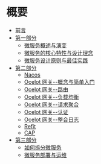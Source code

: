 # 概要
* [前言](/1.%20【.NET%208%20实战--孢子记账--从单体到微服务--转向微服务】--前言.md)
* [第一部分](/第一部分/)
    - [微服务概述与演变](/第一部分/2.%20【.NET%208%20实战--孢子记账--从单体到微服务--转向微服务】--什么是微服务--微服务概述与演变.md)
    - [微服务的核心特性与设计理念](/第一部分/3.%20【.NET%208%20实战--孢子记账--从单体到微服务--转向微服务】--什么是微服务--微服务的核心特性与设计理念.md)
    - [微服务设计原则与最佳实践](/第一部分/4.%20【.NET%208%20实战--孢子记账--从单体到微服务--转向微服务】--什么是微服务--微服务设计原则与最佳实践.md)
* [第二部分]()
    - [Nacos](/第二部分/5.%20【.NET%208%20实战--孢子记账--从单体到微服务--转向微服务】--微服务基础工具与技术--Nacos.md)
    - [Ocelot 网关--概念与简单入门](/第二部分/6.%20【.NET%208%20实战--孢子记账--从单体到微服务--转向微服务】--微服务基础工具与技术--Ocelot%20网关--概念与简单入门.md)
    - [Ocelot 网关--路由](/第二部分/7.%20【.NET%208%20实战--孢子记账--从单体到微服务--转向微服务】--微服务基础工具与技术--Ocelot%20网关--路由.md)
    - [Ocelot 网关--负载均衡](/第二部分/8.%20【.NET%208%20实战--孢子记账--从单体到微服务--转向微服务】--微服务基础工具与技术--Ocelot%20网关--负载均衡.md)
    - [Ocelot 网关--请求聚合](/第二部分/9.%20【.NET%208%20实战--孢子记账--从单体到微服务--转向微服务】--微服务基础工具与技术--Ocelot%20网关--请求聚合.md)
    - [Ocelot 网关--认证](/第二部分/10.%20【.NET%208%20实战--孢子记账--从单体到微服务--转向微服务】--微服务基础工具与技术--Ocelot%20网关--认证.md)
    - [Ocelot 网关--整合日志](/第二部分//11.【.NET%208%20实战--孢子记账--从单体到微服务--转向微服务】--微服务基础工具与技术--Ocelot%20网关--整合日志.md)
    - [Refit](/第二部分/13.【.NET%208%20实战--孢子记账--从单体到微服务--转向微服务】--微服务基础工具与技术--Refit.md)
    - [CAP](/第二部分/14.【.NET%208%20实战--孢子记账--从单体到微服务--转向微服务】--微服务基础工具与技术--CAP.md)
* [第三部分]()
    - [如何拆分微服务](/第三部分/15.【.NET%208%20实战--孢子记账--从单体到微服务--转向微服务】--单体转微服务--如何拆分单体.md)
    - [微服务部署与运维](/第三部分/16.【.NET%208%20实战--孢子记账--从单体到微服务--转向微服务】--单体转微服务--微服务的部署与运维.md)
